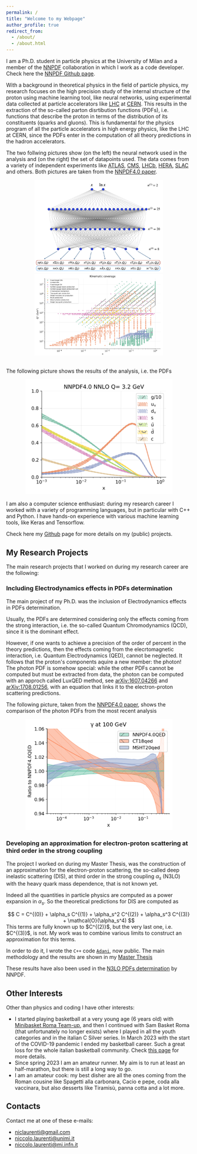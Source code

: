 ```yaml
---
permalink: /
title: "Welcome to my Webpage"
author_profile: true
redirect_from: 
  - /about/
  - /about.html
---
```


I am a Ph.D. student in particle physics at the University of Milan and a member of the [NNPDF](https://nnpdf.mi.infn.it) collaboration
in which I work as a code developer. Check here the [NNPDF Github page](https://github.com/NNPDF).

With a background in theoretical physics in the field of particle physics, my research focuses on the high precision study of the internal
structure of the proton using machine learning tool, like neural networks, using experimental data collected at particle accelerators
like [LHC](https://home.cern/science/accelerators/large-hadron-collider) at [CERN](https://home.cern).
This results in the extraction of the so-called parton disrtibution functions (PDFs), i.e. functions that describe the proton in terms of
the distribution of its constituents (quarks and gluons).
This is fundamental for the physics program of all the particle accelerators in high energy physics, like the LHC at CERN, since the PDFs
enter in the computation of all theory predictions in the hadron accelerators.

The two follwing pictures show (on the left) the neural network used in the analysis and (on the right) the set of datapoints used.
The data comes from a variety of independent experiments like [ATLAS](https://atlas.cern), [CMS](https://home.cern/science/experiments/cms),
 [LHCb](https://home.cern/science/experiments/lhcb), [HERA](https://en.wikipedia.org/wiki/HERA_(particle_accelerator)),
 [SLAC](https://en.wikipedia.org/wiki/SLAC_National_Accelerator_Laboratory) and others.
Both pictures are taken from the [NNPDF4.0 paper](https://inspirehep.net/literature/1918284).

<div style="text-align:center">
  <img src="images/neuralnetwork.png" alt="Neural network used in the analysis" width="350">
  <img src="images/datapoints.png" alt="Dataset" width="350">
</div>
<br>

The following picture shows the results of the analysis, i.e. the PDFs

<div style="text-align:center">
  <img src="images/PDFs.png" alt="PDFs." width="400">
</div>




I am also a computer science enthusiast: during my research career I worked with a variety of programming languages, but in particular
with C++ and Python.
I have hands-on experience with various machine learning tools, like Keras and Tensorflow.

Check here my [Github](https://github.com/niclaurenti) page for more details on my (public) projects.


My Research Projects
--------------------

The main research projects that I worked on during my research career are the following:

### Including Electrodynamics effects in PDFs determination

The main project of my Ph.D. was the inclusion of Electrodynamics effects in PDFs determination.

Usually, the PDFs are determined considering only the effects coming from the strong interaction, i.e. the so-called
Quantum Chromodynamics (QCD), since it is the dominant effect.

However, if one wants to achieve a precision of the order of percent in the theory predictions, then the effects coming
from the elecrtomagnetic interaction, i.e. Quantum Electrodynamics (QED), cannot be neglected.
It follows that the proton's components aquire a new member: the photon!
The photon PDF is somehow special: while the other PDFs cannot be computed but must be extracted from data, the photon can be
computed with an approch called LuxQED method, see [arXiv:1607.04266](https://inspirehep.net/literature/1475703) and [arXiv:1708.01256](https://inspirehep.net/literature/1614486), with an equation that links it to the electron-proton scattering predictions.

The following picture, taken from the [NNPDF4.0 paper](https://inspirehep.net/literature/2747770), shows the comparison of the photon PDFs from the most recent analysis

<div style="text-align:center">
  <img src="images/ratio_plot_pdfs_gamma.png" alt="phPDFs." width="400">
</div>


### Developing an approximation for electron-proton scattering at third order in the strong coupling

The project I worked on during my Master Thesis, was the construction
of an approximation for the electron-proton scattering, the so-called deep inelastic scattering (DIS),
at third order in the strong coupling $\alpha_s$ (N3LO) with the heavy quark mass dependence, that is not known yet.

Indeed all the quantities in particle physics are computed as a power expansion in $\alpha_s$.
So the theoretical predictions for DIS are computed as
<div style="text-align:center">
$$
C = C^{(0)} + \alpha_s C^{(1)} + \alpha_s^2 C^{(2)} + \alpha_s^3 C^{(3)} + \mathcal{O}(\alpha_s^4)
$$
</div>
This terms are fully known up to $C^{(2)}$, but the very last one, i.e. $C^{(3)}$, is not.
My work was to combine various limits to construct an approximation for this terms.

In order to do it, I wrote the `C++` code [`Adani`](https://github.com/niclaurenti/adani), now public.
The main methodology and the results are shown in my [Master Thesis](https://inspirehep.net/literature/2750247)

These results have also been used in the [N3LO PDFs determination](https://inspirehep.net/literature/2762925) by NNPDF.

Other Interests
---------------

Other than physics and coding I have other interests:
- I started playing basketball at a very young age (6 years old) with [Minibasket Roma Team-up](http://www.minibasketromateamup.it),
and then I continued with Sam Basket Roma (that unfortunately no longer exists) where I played in all the youth categories and in
the italian C Silver series.
In March 2023 with the start of the COVID-19 pandemic I ended my basketball career. Such a great loss for the whole italian 
basketball community. Check <a href="basketball.md">this page</a> for more details.
- Since spring 2023 I am an amateur runner. My aim is to run at least an half-marathon, but there is still a long way to go.
- I am an amateur cook: my best disher are all the ones coming from the Roman cousine like Spagetti alla carbonara, Cacio e pepe, 
coda alla vaccinara, but also desserts like Tiramisù, panna cotta and a lot more.



Contacts
------
Contact me at one of these e-mails:
- [niclaurenti@gmail.com](mailto:niclaurenti@gmail.com)
- [niccolo.laurenti@unimi.it](mailto:niccolo.laurenti@unimi.it)
- [niccolo.laurenti@mi.infn.it](mailto:niccolo.laurenti@mi.infn.it)
